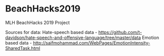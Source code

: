 # BeachHacks2019
MLH BeachHacks 2019 Project

Sources for data:
Hate-speech based data - https://github.com/t-davidson/hate-speech-and-offensive-language/tree/master/data
Emotion based data - http://saifmohammad.com/WebPages/EmotionIntensity-SharedTask.html

